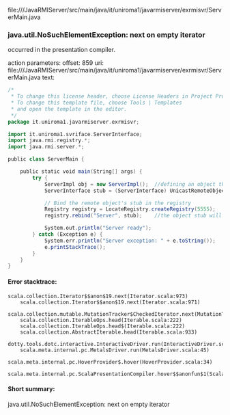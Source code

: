 file://<WORKSPACE>/JavaRMIServer/src/main/java/it/uniroma1/javarmiserver/exrmisvr/ServerMain.java
### java.util.NoSuchElementException: next on empty iterator

occurred in the presentation compiler.

action parameters:
offset: 859
uri: file://<WORKSPACE>/JavaRMIServer/src/main/java/it/uniroma1/javarmiserver/exrmisvr/ServerMain.java
text:
```scala
/*
 * To change this license header, choose License Headers in Project Properties.
 * To change this template file, choose Tools | Templates
 * and open the template in the editor.
 */
package it.uniroma1.javarmiserver.exrmisvr;

import it.uniroma1.svriface.ServerInterface;
import java.rmi.registry.*;
import java.rmi.server.*;

public class ServerMain {

    public static void main(String[] args) {
        try {
            ServerImpl obj = new ServerImpl();  //defining an object that will be the implementation of Serverinterface
            ServerInterface stub = (ServerInterface) UnicastRemoteObject.exportObject(obj, 0);

            // Bind the remote object's stub in the registry
            Registry registry = LocateRegistry.createRegistry(5555);    //in middleware tech we need a standard trusted third party we trust that maps the Server name@@s and client goes to find it
            registry.rebind("Server", stub);    //the object stub will be mapped in the registry with the name "Server"

            System.out.println("Server ready");
        } catch (Exception e) {
            System.err.println("Server exception: " + e.toString());
            e.printStackTrace();
        }
    }
}

```



#### Error stacktrace:

```
scala.collection.Iterator$$anon$19.next(Iterator.scala:973)
	scala.collection.Iterator$$anon$19.next(Iterator.scala:971)
	scala.collection.mutable.MutationTracker$CheckedIterator.next(MutationTracker.scala:76)
	scala.collection.IterableOps.head(Iterable.scala:222)
	scala.collection.IterableOps.head$(Iterable.scala:222)
	scala.collection.AbstractIterable.head(Iterable.scala:933)
	dotty.tools.dotc.interactive.InteractiveDriver.run(InteractiveDriver.scala:168)
	scala.meta.internal.pc.MetalsDriver.run(MetalsDriver.scala:45)
	scala.meta.internal.pc.HoverProvider$.hover(HoverProvider.scala:34)
	scala.meta.internal.pc.ScalaPresentationCompiler.hover$$anonfun$1(ScalaPresentationCompiler.scala:329)
```
#### Short summary: 

java.util.NoSuchElementException: next on empty iterator
